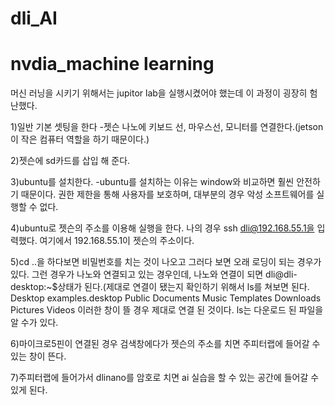 # dli_AI

# nvdia_machine learning
머신 러닝을 시키기 위해서는 jupitor lab을 실행시켰어야 했는데 이 과정이 굉장히 험난했다.

1)일반 기본 셋팅을 한다
-젯슨 나노에 키보드 선, 마우스선, 모니터를 연결한다.(jetson이 작은 컴퓨터 역할을 하기 때문이다.)

2)젯슨에 sd카드를 삽입 해 준다.

3)ubuntu를 설치한다.
-ubuntu를 설치하는 이유는 window와 비교하면 훨씬 안전하기 때문이다. 권한 제한을 통해 사용자를 보호하며, 대부분의 경우 악성 소프트웨어를 실행할 수 없다. 

4)ubuntu로 젯슨의 주소를 이용해 실행을 한다. 나의 경우 ssh dli@192.168.55.1을 입력했다. 여기에서 192.168.55.1이 젯슨의 주소이다.

5)cd ..을 하다보면 비밀번호를 치는 것이 나오고 그러다 보면 오래 로딩이 되는 경우가 있다. 그런 경우가 나노와 연결되고 있는 경우인데, 나노와 연결이 되면 dli@dli-desktop:~$상태가 된다.(제대로 연결이 됐는지 확인하기 위해서 ls를 쳐보면 된다. 
Desktop    examples.desktop  Public
Documents  Music             Templates
Downloads  Pictures          Videos
이러한 창이 뜰 경우 제대로 연결 된 것이다. ls는 다운로드 된 파일을 알 수가 있다.

6)마이크로5핀이 연결된 경우 검색창에다가 젯슨의 주소를 치면 주피터랩에 들어갈 수 있는 창이 뜬다.

7)주피터랩에 들어가서 dlinano를 암호로 치면 ai 실습을 할 수 있는 공간에 들어갈 수 있게 된다.
